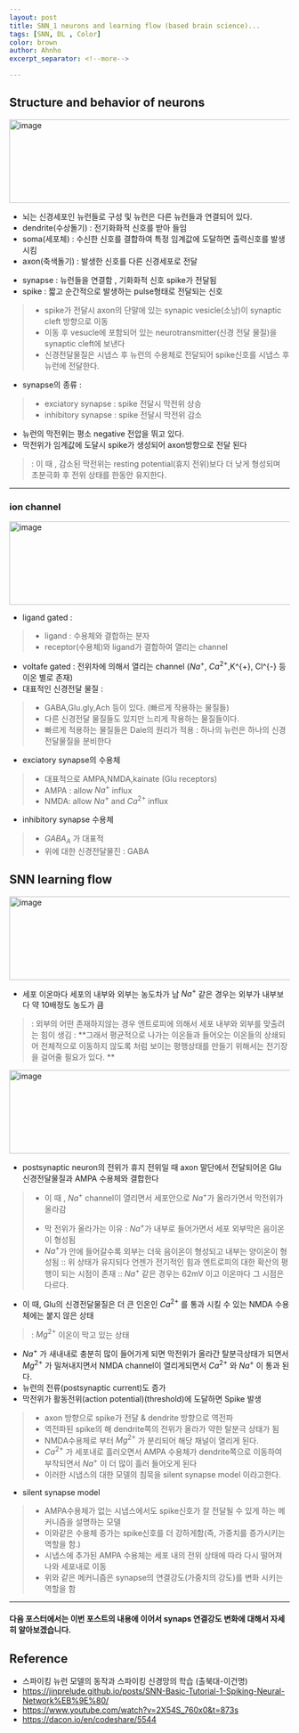 ```yaml
---
layout: post
title: SNN_1 neurons and learning flow (based brain science)...
tags: [SNN, DL , Color]
color: brown
author: Ahnho
excerpt_separator: <!--more-->

---
```


## Structure and behavior of neurons

<img src= "/_image/SNN/neuron.png" width="800px" height="150px" title="image"/>

- 뇌는 신경세포인 뉴런들로 구성 및 뉴런은 다른 뉴런들과 연결되어 있다.
- dendrite(수상돌기) : 전기화화적 신호를 받아 들임
- soma(세포체) : 수신한 신호를 결합하여 특정 임계값에 도달하면 출력신호를 발생 시킴
- axon(축색돌기) : 발생한 신호를 다른 신경세포로 전달

<!--more-->

- synapse : 뉴런들을 연결함 , 기화화적 신호 spike가 전달됨
- spike : 짧고 순간적으로 발생하는 pulse형태로 전달되는 신호
> - spike가 전달시 axon의 단말에 있는 synapic vesicle(소낭)이 synaptic cleft 방향으로 이동 
> - 이동 후 vesucle에 포함되어 있는  neurotransmitter(신경 전달 물질)을 synaptic cleft에 보낸다 
> - 신경전달물질은 시냅스 후 뉴런의 수용체로 전달되어 spike신호를 시냅스 후 뉴런에 전달한다.

- synapse의 종류 :
> - exciatory synapse : spike 전달시 막전위 상승 
> - inhibitory synapse : spike 전달시 막전위 감소 
- 뉴런의 막전위는 평소 negative 전압을 뛰고 있다. 
- 막전위가 임계값에 도달시 spike가 생성되어 axon방향으로 전달 된다 
> : 이 때 , 감소된 막전위는 resting potential(휴지 전위)보다 더 낮게 형성되며 초분극화 후 전위 상태를 한동안 유지한다. 

---

### ion channel

<img src= "/_image/SNN/ion.png" width="800px" height="150px" title="image"/>

- ligand gated : 
> - ligand : 수용체와 결합하는 분자 
> - receptor(수용체)와 ligand가 결합하여 열리는 channel
- voltafe gated : 전위차에 의해서 열리는 channel ($Na{^+}$, $Ca^{2+}$,K^{+}, Cl^{-}  등 이온 별로 존재)
- 대표적인 신경전달 물질 :
> - GABA,Glu.gly,Ach 등이 있다. (빠르게 작용하는 물질들)
> - 다른 신경전달 물질들도 있지만 느리게 작용하는 물질들이다.
> -  빠르게 적용하는 물질들은 Dale의 원리가 적용 : 하나의 뉴런은 하나의 신경전달물질을 분비한다 
- exciatory synapse의 수용체 
> - 대표적으로 AMPA,NMDA,kainate (Glu receptors)
> - AMPA :  allow $Na^+$ influx
> - NMDA: allow $Na^+$ and $Ca^{2+}$ influx
- inhibitory synapse 수용체 
> - ${GABA_A}$ 가 대표적
> - 위에 대한 신경전달물진 : GABA


## SNN learning flow
<img src= "/_image/SNN/ma.png" width="800px" height="150px" title="image"/>

- 세포 이온마다 세포의 내부와 외부는 농도차가 남  $Na^+$ 같은 경우는 외부가 내부보다 약 10배정도 농도가 큼 
> : 외부의 어떤 존재하지않는 경우 엔트로피에 의해서 세포 내부와 외부를 맞출려는 힘이 생김 
> : **그래서 평균적으로 나가는 이온들과 들어오는 이온들의 상쇄되어 전체적으로 이동하지 않도록 처럼 보이는 평행상태를 만들기 위해서는 전기장을 걸어줄 필요가 있다.  **

<img src= "/_image/SNN/spike_graph.png" width="800px" height="150px" title="image"/>

- postsynaptic neuron의 전위가 휴지 전위일 때 axon 말단에서 전달되어온 Glu 신경전달물질과 AMPA 수용체와 결합한다 
> - 이 때 , $Na^+$ channel이 열리면서 세포안으로  $Na^+$가 올라가면서 막전위가 올라감
> + 막 전위가 올라가는 이유 : $Na^+$가 내부로 들어가면서 세포 외부막은 음이온이 형성됨
> +  $Na^+$가 안에 들어갈수록 외부는 더욱 음이온이 형성되고 내부는 양이온이 형성됨
> :: 위 상태가 유지되다 언젠가 전기적인 힘과 엔트로피의 대한 확산의 평행이 되는 시점이 존재 
> ::  $Na^+$ 같은 경우는 62mV 이고 이온마다 그 시점은 다르다.
- 이 때, Glu의 신경전달물질은 더 큰 인온인  $Ca^{2+}$ 를 통과 시킬 수 있는 NMDA 수용체에는 붙지 않은 상태
> :  $Mg^{2+}$ 이온이 막고 있는 상태 
-  $Na^+$ 가 새내내로 충분히 많이 들어가게 되면 막전위가 올라간 탈분극상태가 되면서 $Mg^{2+}$ 가 밀쳐내지면서 NMDA channel이 열리게되면서 $Ca^{2+}$ 와 $Na^+$ 이 통과 된다.
- 뉴런의 전류(postsynaptic current)도 증가 
- 막전위가 활동전위(action potential)(threshold)에 도달하면 Spike 발생 
> - axon 방향으로 spike가 전달 & dendrite 방향으로 역전파 
> - 역전파된 spike의 해 dendrite쪽의 전위가 올라가 약한 탈분극 상태가 됨 
> - NMDA수용체로 부터  $Mg^{2+}$ 가 분리되어 해당 채널이 열리게 된다. 
> - $Ca^{2+}$ 가 세포내로 흘러오면서 AMPA 수용체가 dendrite쪽으로 이동하여 부착되면서 $Na^+$  이 더 많이 흘러 들어오게 된다 
> - 이러한 시냅스의 대한 모델의 침묵을 silent synapse model 이라고한다. 
- silent synapse model
> - AMPA수용체가 없는 시냅스에서도 spike신호가 잘 전달될 수 있게 하는 메커니즘을 설명하는 모델 
> - 이와같은 수용체 증가는 spike신호를 더 강하게함(즉, 가중치를 증가시키는 역할을 함.)
> -  시냅스에 추가된 AMPA 수용체는 세포 내의 전위 상태에 따라 다시 떨어져 나와 세포내로 이동
> -  위와 같은 메커니즘은 synapse의 연결강도(가중치의 강도)를 변화 시키는 역할을 함


---

#### 다음 포스터에서는 이번 포스트의 내용에 이어서 synaps 연결강도 변화에 대해서 자세히 알아보겠습니다. 

## Reference
- 스파이킹 뉴런 모델의 동작과 스파이킹 신경망의 학습 (출북대-이건명)
- https://jinprelude.github.io/posts/SNN-Basic-Tutorial-1-Spiking-Neural-Network%EB%9E%80/
- https://www.youtube.com/watch?v=2X54S_760x0&t=873s 
- https://dacon.io/en/codeshare/5544
